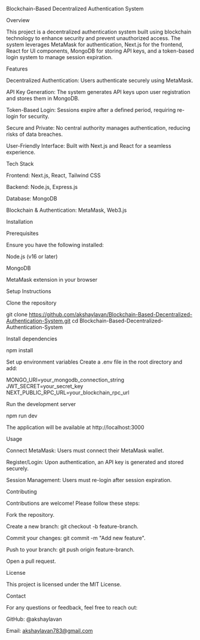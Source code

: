 Blockchain-Based Decentralized Authentication System

Overview

This project is a decentralized authentication system built using blockchain technology to enhance security and prevent unauthorized access. The system leverages MetaMask for authentication, Next.js for the frontend, React for UI components, MongoDB for storing API keys, and a token-based login system to manage session expiration.

Features

Decentralized Authentication: Users authenticate securely using MetaMask.

API Key Generation: The system generates API keys upon user registration and stores them in MongoDB.

Token-Based Login: Sessions expire after a defined period, requiring re-login for security.

Secure and Private: No central authority manages authentication, reducing risks of data breaches.

User-Friendly Interface: Built with Next.js and React for a seamless experience.

Tech Stack

Frontend: Next.js, React, Tailwind CSS

Backend: Node.js, Express.js

Database: MongoDB

Blockchain & Authentication: MetaMask, Web3.js

Installation

Prerequisites

Ensure you have the following installed:

Node.js (v16 or later)

MongoDB

MetaMask extension in your browser

Setup Instructions

Clone the repository

git clone https://github.com/akshaylavan/Blockchain-Based-Decentralized-Authentication-System.git
cd Blockchain-Based-Decentralized-Authentication-System

Install dependencies

npm install

Set up environment variables
Create a .env file in the root directory and add:

MONGO_URI=your_mongodb_connection_string
JWT_SECRET=your_secret_key
NEXT_PUBLIC_RPC_URL=your_blockchain_rpc_url

Run the development server

npm run dev

The application will be available at http://localhost:3000

Usage

Connect MetaMask: Users must connect their MetaMask wallet.

Register/Login: Upon authentication, an API key is generated and stored securely.

Session Management: Users must re-login after session expiration.

Contributing

Contributions are welcome! Please follow these steps:

Fork the repository.

Create a new branch: git checkout -b feature-branch.

Commit your changes: git commit -m "Add new feature".

Push to your branch: git push origin feature-branch.

Open a pull request.

License

This project is licensed under the MIT License.

Contact

For any questions or feedback, feel free to reach out:

GitHub: @akshaylavan

Email: akshaylavan783@gmail.com

